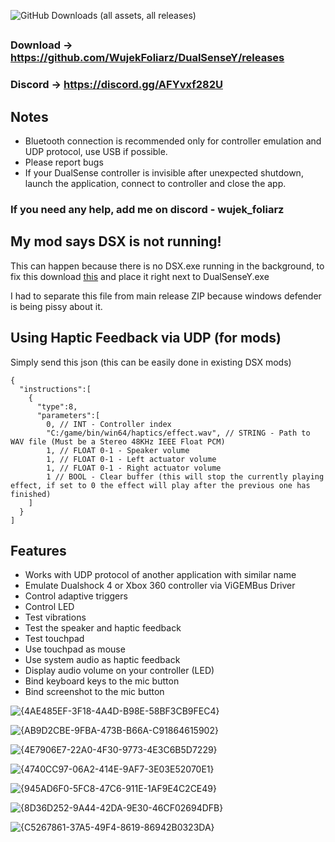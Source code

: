 ![GitHub Downloads (all assets, all releases)](https://img.shields.io/github/downloads/WujekFoliarz/DualSenseY/total)

##
### Download → https://github.com/WujekFoliarz/DualSenseY/releases
### Discord → https://discord.gg/AFYvxf282U

## Notes
- Bluetooth connection is recommended only for controller emulation and UDP protocol, use USB if possible.
- Please report bugs
- If your DualSense controller is invisible after unexpected shutdown, launch the application, connect to controller and close the app.

### If you need any help, add me on discord - wujek_foliarz

## My mod says DSX is not running!
This can happen because there is no DSX.exe running in the background, to fix this download [this](https://github.com/WujekFoliarz/DualSenseY/blob/master/DSX/DSX.exe) and place it right next to DualSenseY.exe

I had to separate this file from main release ZIP because windows defender is being pissy about it.

## Using Haptic Feedback via UDP (for mods)
Simply send this json (this can be easily done in existing DSX mods)
```
{
  "instructions":[
    {
      "type":8,
      "parameters":[
        0, // INT - Controller index
        "C:/game/bin/win64/haptics/effect.wav", // STRING - Path to WAV file (Must be a Stereo 48KHz IEEE Float PCM)
        1, // FLOAT 0-1 - Speaker volume
        1, // FLOAT 0-1 - Left actuator volume
        1, // FLOAT 0-1 - Right actuator volume
        1 // BOOL - Clear buffer (this will stop the currently playing effect, if set to 0 the effect will play after the previous one has finished)
    ]
  }
]
```

## Features

- Works with UDP protocol of another application with similar name
- Emulate Dualshock 4 or Xbox 360 controller via ViGEMBus Driver
- Control adaptive triggers
- Control LED
- Test vibrations
- Test the speaker and haptic feedback
- Test touchpad
- Use touchpad as mouse
- Use system audio as haptic feedback
- Display audio volume on your controller (LED)
- Bind keyboard keys to the mic button
- Bind screenshot to the mic button

![{4AE485EF-3F18-4A4D-B98E-58BF3CB9FEC4}](https://github.com/user-attachments/assets/5462e403-e94b-4d4f-9375-0b738cf5fac1)

![{AB9D2CBE-9FBA-473B-B66A-C91864615902}](https://github.com/user-attachments/assets/6649733d-2d12-42fa-892b-9b714393b97f)

![{4E7906E7-22A0-4F30-9773-4E3C6B5D7229}](https://github.com/user-attachments/assets/8a94ad0f-3575-466d-b5c5-ea4cda4e4026)

![{4740CC97-06A2-414E-9AF7-3E03E52070E1}](https://github.com/user-attachments/assets/17a2bdd9-5539-4e4d-9f8e-75c292d2738c)

![{945AD6F0-5FC8-47C6-911E-1AF9E4C2CE49}](https://github.com/user-attachments/assets/527c745b-7c64-4423-b0c0-b1a3c14bba4a)

![{8D36D252-9A44-42DA-9E30-46CF02694DFB}](https://github.com/user-attachments/assets/5d72a84d-6585-404f-8cf6-deb3b8b935ec)

![{C5267861-37A5-49F4-8619-86942B0323DA}](https://github.com/user-attachments/assets/8b783328-f6dc-4e23-8b11-9dc404a24764)
